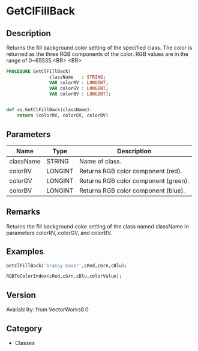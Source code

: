# GetClFillBack

## Description
Returns the fill background color setting of the specified class. The color is returned as the three RGB components of the color. RGB values are in the range of 0~65535.&lt;BR&gt;
&lt;BR&gt;


```pascal
PROCEDURE GetClFillBack(
				className   : STRING;
				VAR colorRV : LONGINT;
				VAR colorGV : LONGINT;
				VAR colorBV : LONGINT);
```

```python

def vs.GetClFillBack(className):
    return (colorRV, colorGV, colorBV)
```

## Parameters
|Name|Type|Description|
|---|---|---|
|className|STRING|Name of class.|
|colorRV|LONGINT|Returns RGB color component (red).|
|colorGV|LONGINT|Returns RGB color component (green).|
|colorBV|LONGINT|Returns RGB color component (blue).|

## Remarks
Returns the fill background color setting of the class named className in parameters colorRV, colorGV, and colorBV.

## Examples
```pascal
GetClFillBack('Grassy Cover',cRed,cGrn,cBlu);

RGBToColorIndex(cRed,cGrn,cBlu,colorValue);


```

## Version
Availability: from VectorWorks8.0
## Category
* Classes

